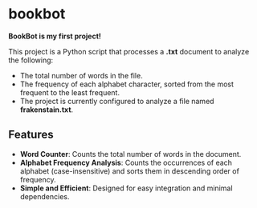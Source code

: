 # bookbot
**BookBot is my first project!**

This project is a Python script that processes a **.txt** document to analyze the following:
- The total number of words in the file.
- The frequency of each alphabet character, sorted from the most frequent to the least frequent.
- The project is currently configured to analyze a file named **frakenstain.txt**.

## Features
- **Word Counter**: Counts the total number of words in the document.
- **Alphabet Frequency Analysis**: Counts the occurrences of each alphabet (case-insensitive) and sorts them in descending order of frequency.
- **Simple and Efficient**: Designed for easy integration and minimal dependencies.